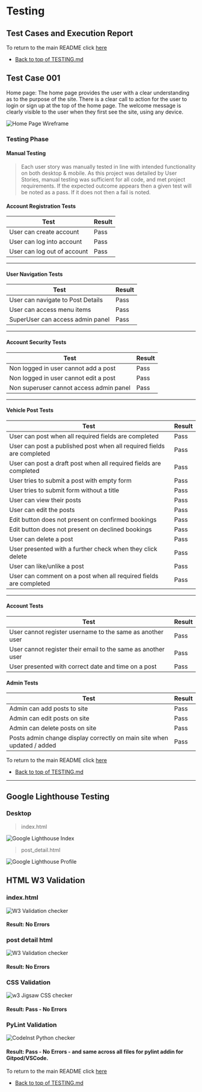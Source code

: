 # Testing
## Test Cases and Execution Report

To return to the main README click [here](/README.md)

* [Back to top of TESTING.md](#testing) 

## Test Case 001

Home page: The home page provides the user with a clear understanding as to the purpose of the site. 
There is a clear call to action for the user to login or sign up at the top of the home page. 
The welcome message is clearly visible to the user when they first see the site, using any device.

![Home Page Wireframe](/assets/screenshots/homepage.png)


### Testing Phase

#### Manual Testing

> Each user story was manually tested in line with intended functionality on both desktop & mobile.
> As this project was detailed by User Stories, manual testing was sufficient for all code, and met project requirements.
> If the expected outcome appears then a given test will be noted as a pass. If it does not then a fail is noted.

#### Account Registration Tests
| Test |Result  |
|--|--|
| User can create account | Pass |
| User can log into account| Pass|
|User can log out of account|Pass|

---

#### User Navigation Tests

| Test |Result  |
|--|--|
|User can navigate to Post Details | Pass |
|User can access menu items| Pass|
|SuperUser can access admin panel|Pass|

---

#### Account Security Tests

| Test |Result  |
|--|--|
|Non logged in user cannot add a post | Pass |
|Non logged in user cannot edit a post | Pass|
|Non superuser cannot access admin panel|Pass|

---

#### Vehicle Post Tests

| Test |Result  |
|--|--|
|User can post when all required fields are completed | Pass |
|User can post a published post when all required fields are completed | Pass |
|User can post a draft post when all required fields are completed | Pass |
|User tries to submit a post with empty form |Pass|
|User tries to submit form without a title | Pass|
|User can view their posts |Pass|
|User can edit the posts |Pass|
|Edit button does not present on confirmed bookings|Pass|
|Edit button does not present on declined bookings |Pass|
|User can delete a post|Pass|
|User presented with a further check when they click delete|Pass|
|User can like/unlike a post | Pass |
|User can comment on a post when all required fields are completed | Pass |

--- 

#### Account Tests

| Test |Result  |
|--|--|
|User cannot register username to the same as another user|Pass|
|User cannot register their email to the same as another user |Pass|
|User presented with correct date and time on a post|Pass|


#### Admin Tests

| Test |Result  |
|--|--|
|Admin can add posts to site|Pass|
|Admin can edit posts on site|Pass|
|Admin can delete posts on site|Pass|
|Posts admin change display correctly on main site when updated / added|Pass|

To return to the main README click [here](/README.md)

* [Back to top of TESTING.md](#testing) 

---

## Google Lighthouse Testing

### Desktop

> index.html

![Google Lighthouse Index](/assets/testing/main-page-lighthouse.png)

> post_detail.html

![Google Lighthouse Profile](/assets/testing/detail-page-lighthouse.png)


## HTML W3 Validation

### index.html

![W3 Validation checker](/assets/testing/w3validation.png)
#### Result: No Errors

### post detail html

![W3 Validation checker](/assets/testing/w3validation-detail.png)
#### Result: No Errors

### CSS Validation

![w3 Jigsaw CSS checker](/assets/testing/cssvalidation.png)
#### Result: Pass - No Errors

### PyLint Validation

![CodeInst Python checker](/assets/testing/pythonvalidation.png)
#### Result: Pass - No Errors - and same across all files for pylint addin for Gitpod/VSCode.

To return to the main README click [here](/README.md)

* [Back to top of TESTING.md](#testing) 
